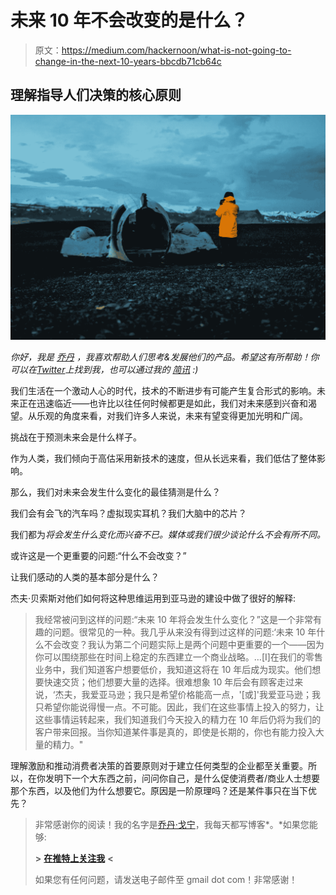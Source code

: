 # 未来 10 年不会改变的是什么？

> 原文：<https://medium.com/hackernoon/what-is-not-going-to-change-in-the-next-10-years-bbcdb71cb64c>

## 理解指导人们决策的核心原则

![](img/cbac4f5c113bb9c3cfaaea4d1d25011b.png)

*你好，我是* [*乔丹*](http://www.jordangonen.com/) *，我喜欢帮助人们思考&发展他们的产品。希望这有所帮助！你可以在*[*Twitter*](https://twitter.com/jrdngonen)*上找到我，也可以通过我的* [*简讯*](http://whatsnext.email) *:)*

我们生活在一个激动人心的时代，技术的不断进步有可能产生复合形式的影响。未来正在迅速临近——也许比以往任何时候都更是如此，我们对未来感到兴奋和渴望。从乐观的角度来看，对我们许多人来说，未来有望变得更加光明和广阔。

挑战在于预测未来会是什么样子。

作为人类，我们倾向于高估采用新技术的速度，但从长远来看，我们低估了整体影响。

那么，我们对未来会发生什么变化的最佳猜测是什么？

我们会有会飞的汽车吗？虚拟现实耳机？我们大脑中的芯片？

我们都为*将会发生什么变化而兴奋不已。媒体或我们很少谈论什么不会有所不同。*

或许这是一个更重要的问题:“什么不会改变？”

让我们感动的人类的基本部分是什么？

杰夫·贝索斯对他们如何将这种思维运用到亚马逊的建设中做了很好的解释:

> 我经常被问到这样的问题:“未来 10 年将会发生什么变化？”这是一个非常有趣的问题。很常见的一种。我几乎从来没有得到过这样的问题:‘未来 10 年什么不会改变？我认为第二个问题实际上是两个问题中更重要的一个——因为你可以围绕那些在时间上稳定的东西建立一个商业战略。…[I]在我们的零售业务中，我们知道客户想要低价，我知道这将在 10 年后成为现实。他们想要快速交货；他们想要大量的选择。很难想象 10 年后会有顾客走过来说，‘杰夫，我爱亚马逊；我只是希望价格能高一点，'[或]'我爱亚马逊；我只希望你能说得慢一点。不可能。因此，我们在这些事情上投入的努力，让这些事情运转起来，我们知道我们今天投入的精力在 10 年后仍将为我们的客户带来回报。当你知道某件事是真的，即使是长期的，你也有能力投入大量的精力。"

理解激励和推动消费者决策的首要原则对于建立任何类型的企业都至关重要。所以，在你发明下一个大东西之前，问问你自己，是什么促使消费者/商业人士想要那个东西，以及他们为什么想要它。原因是一阶原理吗？还是某件事只在当下优先？

> 非常感谢你的阅读！我的名字是[乔丹·戈宁](http://www.jordangonen.com/)，我每天都写博客*。*如果您能够:
> 
> **>** [**在推特上关注我**](https://twitter.com/jrdngonen) **<**
> 
> 如果您有任何问题，请发送电子邮件至 gmail dot com！非常感谢！